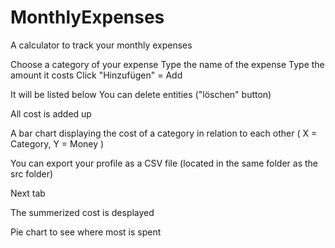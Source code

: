 # MonthlyExpenses
A calculator to track your monthly expenses

Choose a category of your expense
Type the name of the expense
Type the amount it costs
Click "Hinzufügen" = Add

It will be listed below
You can delete entities ("löschen" button)

All cost is added up 

A bar chart displaying the cost of a category in relation to each other ( X = Category, Y = Money )

You can export your profile as a CSV file (located in the same folder as the src folder)

Next tab

The summerized cost is desplayed

Pie chart to see where most is spent
